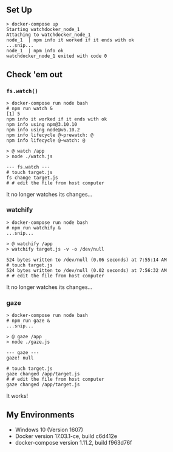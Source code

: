 ## Set Up

```console
> docker-compose up
Starting watchdocker_node_1
Attaching to watchdocker_node_1
node_1  | npm info it worked if it ends with ok
...snip...
node_1  | npm info ok
watchdocker_node_1 exited with code 0
```

## Check 'em out

### `fs.watch()`

```console
> docker-compose run node bash
# npm run watch &
[1] 5
npm info it worked if it ends with ok
npm info using npm@3.10.10
npm info using node@v6.10.2
npm info lifecycle @~prewatch: @
npm info lifecycle @~watch: @

> @ watch /app
> node ./watch.js

--- fs.watch ---
# touch target.js
fs change target.js
# # edit the file from host computer
```

It no longer watches its changes...

### watchify

```console
> docker-compose run node bash
# npm run watchify &
...snip...

> @ watchify /app
> watchify target.js -v -o /dev/null

524 bytes written to /dev/null (0.06 seconds) at 7:55:14 AM
# touch target.js
524 bytes written to /dev/null (0.02 seconds) at 7:56:32 AM
# # edit the file from host computer
```

It no longer watches its changes...

### gaze

```console
> docker-compose run node bash
# npm run gaze &
...snip...

> @ gaze /app
> node ./gaze.js

--- gaze ---
gaze! null

# touch target.js
gaze changed /app/target.js
# # edit the file from host computer
gaze changed /app/target.js
```

It works!

## My Environments

- Windows 10 (Version 1607)
- Docker version 17.03.1-ce, build c6d412e
- docker-compose version 1.11.2, build f963d76f
